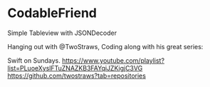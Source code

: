 # CodableFriend
Simple Tableview with JSONDecoder

Hanging out with @TwoStraws, Coding along with his great series: 

Swift on Sundays.
https://www.youtube.com/playlist?list=PLuoeXyslFTuZNAZKB3FAYqiJZKigjC3VG
https://github.com/twostraws?tab=repositories
